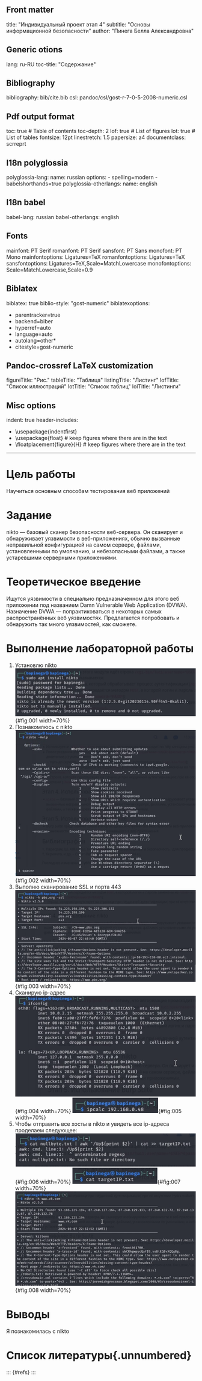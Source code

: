 ## Front matter
title: "Индивидуальный проект этап 4"
subtitle: "Основы информационной безопасности"
author: "Пинега Белла Александровна"

## Generic otions
lang: ru-RU
toc-title: "Содержание"

## Bibliography
bibliography: bib/cite.bib
csl: pandoc/csl/gost-r-7-0-5-2008-numeric.csl

## Pdf output format
toc: true # Table of contents
toc-depth: 2
lof: true # List of figures
lot: true # List of tables
fontsize: 12pt
linestretch: 1.5
papersize: a4
documentclass: scrreprt
## I18n polyglossia
polyglossia-lang:
  name: russian
  options:
	- spelling=modern
	- babelshorthands=true
polyglossia-otherlangs:
  name: english
## I18n babel
babel-lang: russian
babel-otherlangs: english
## Fonts
mainfont: PT Serif
romanfont: PT Serif
sansfont: PT Sans
monofont: PT Mono
mainfontoptions: Ligatures=TeX
romanfontoptions: Ligatures=TeX
sansfontoptions: Ligatures=TeX,Scale=MatchLowercase
monofontoptions: Scale=MatchLowercase,Scale=0.9
## Biblatex
biblatex: true
biblio-style: "gost-numeric"
biblatexoptions:
  - parentracker=true
  - backend=biber
  - hyperref=auto
  - language=auto
  - autolang=other*
  - citestyle=gost-numeric
## Pandoc-crossref LaTeX customization
figureTitle: "Рис."
tableTitle: "Таблица"
listingTitle: "Листинг"
lofTitle: "Список иллюстраций"
lotTitle: "Список таблиц"
lolTitle: "Листинги"
## Misc options
indent: true
header-includes:
  - \usepackage{indentfirst}
  - \usepackage{float} # keep figures where there are in the text
  - \floatplacement{figure}{H} # keep figures where there are in the text
---

# Цель работы

Научиться основным способам тестирования веб приложений

# Задание
nikto — базовый сканер безопасности веб-сервера. Он сканирует и обнаруживает уязвимости в веб-приложениях, обычно вызванные неправильной конфигурацией на самом сервере, файлами, установленными по умолчанию, и небезопасными файлами, а также устаревшими серверными приложениями.

# Теоретическое введение
Ищутся уязвимости в специально предназначенном для этого веб приложении под названием Damn Vulnerable Web Application (DVWA).
    Назначение DVWA — попрактиковаться в некоторых самых распространённых веб уязвимостях.
    Предлагается попробовать и обнаружить так много уязвимостей, как сможете.


# Выполнение лабораторной работы
1. Установлю nikto
![рис 1](image/1.png){#fig:001 width=70%}
2. Познакомлюсь с nikto
![рис 2](image/02.png){#fig:002 width=70%}
3. Выполню сканирование SSL и порта 443
![рис 3](image/3.png){#fig:003 width=70%}
4. Сканирую ip-адрес
![рис 4](image/04.png){#fig:004 width=70%}
![рис 5](image/5.png){#fig:005 width=70%}
5. Чтобы отправить все хосты в nikto и увидеть все ip-адреса проделаем следующее:
![рис 6](image/6.png){#fig:006 width=70%}
![рис 7](image/7.png){#fig:007 width=70%}
![рис 8](image/8.png){#fig:008 width=70%}

# Выводы
Я познакомилась с nikto

# Список литературы{.unnumbered}

::: {#refs}
:::

